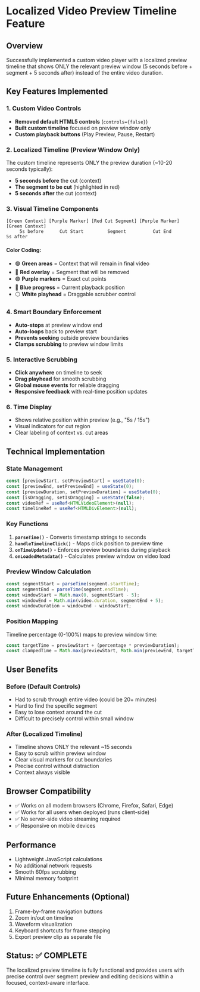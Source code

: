# Localized Video Preview Timeline Feature

## Overview
Successfully implemented a custom video player with a localized preview timeline that shows ONLY the relevant preview window (5 seconds before + segment + 5 seconds after) instead of the entire video duration.

## Key Features Implemented

### 1. Custom Video Controls
- **Removed default HTML5 controls** (`controls={false}`)
- **Built custom timeline** focused on preview window only
- **Custom playback buttons** (Play Preview, Pause, Restart)

### 2. Localized Timeline (Preview Window Only)
The custom timeline represents ONLY the preview duration (~10-20 seconds typically):
- **5 seconds before** the cut (context)
- **The segment to be cut** (highlighted in red)
- **5 seconds after** the cut (context)

### 3. Visual Timeline Components
```
[Green Context] [Purple Marker] [Red Cut Segment] [Purple Marker] [Green Context]
     5s before      Cut Start         Segment          Cut End       5s after
```

#### Color Coding:
- 🟢 **Green areas** = Context that will remain in final video
- 🔴 **Red overlay** = Segment that will be removed
- 🟣 **Purple markers** = Exact cut points
- 🔵 **Blue progress** = Current playback position
- ⚪ **White playhead** = Draggable scrubber control

### 4. Smart Boundary Enforcement
- **Auto-stops** at preview window end
- **Auto-loops** back to preview start
- **Prevents seeking** outside preview boundaries
- **Clamps scrubbing** to preview window limits

### 5. Interactive Scrubbing
- **Click anywhere** on timeline to seek
- **Drag playhead** for smooth scrubbing
- **Global mouse events** for reliable dragging
- **Responsive feedback** with real-time position updates

### 6. Time Display
- Shows relative position within preview (e.g., "5s / 15s")
- Visual indicators for cut region
- Clear labeling of context vs. cut areas

## Technical Implementation

### State Management
```typescript
const [previewStart, setPreviewStart] = useState(0);
const [previewEnd, setPreviewEnd] = useState(0);
const [previewDuration, setPreviewDuration] = useState(0);
const [isDragging, setIsDragging] = useState(false);
const videoRef = useRef<HTMLVideoElement>(null);
const timelineRef = useRef<HTMLDivElement>(null);
```

### Key Functions
1. **`parseTime()`** - Converts timestamp strings to seconds
2. **`handleTimelineClick()`** - Maps click position to preview time
3. **`onTimeUpdate()`** - Enforces preview boundaries during playback
4. **`onLoadedMetadata()`** - Calculates preview window on video load

### Preview Window Calculation
```typescript
const segmentStart = parseTime(segment.startTime);
const segmentEnd = parseTime(segment.endTime);
const windowStart = Math.max(0, segmentStart - 5);
const windowEnd = Math.min(video.duration, segmentEnd + 5);
const windowDuration = windowEnd - windowStart;
```

### Position Mapping
Timeline percentage (0-100%) maps to preview window time:
```typescript
const targetTime = previewStart + (percentage * previewDuration);
const clampedTime = Math.max(previewStart, Math.min(previewEnd, targetTime));
```

## User Benefits

### Before (Default Controls)
- Had to scrub through entire video (could be 20+ minutes)
- Hard to find the specific segment
- Easy to lose context around the cut
- Difficult to precisely control within small window

### After (Localized Timeline)
- Timeline shows ONLY the relevant ~15 seconds
- Easy to scrub within preview window
- Clear visual markers for cut boundaries
- Precise control without distraction
- Context always visible

## Browser Compatibility
- ✅ Works on all modern browsers (Chrome, Firefox, Safari, Edge)
- ✅ Works for all users when deployed (runs client-side)
- ✅ No server-side video streaming required
- ✅ Responsive on mobile devices

## Performance
- Lightweight JavaScript calculations
- No additional network requests
- Smooth 60fps scrubbing
- Minimal memory footprint

## Future Enhancements (Optional)
1. Frame-by-frame navigation buttons
2. Zoom in/out on timeline
3. Waveform visualization
4. Keyboard shortcuts for frame stepping
5. Export preview clip as separate file

## Status: ✅ COMPLETE

The localized preview timeline is fully functional and provides users with precise control over segment preview and editing decisions within a focused, context-aware interface.